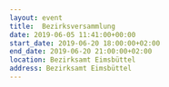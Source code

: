 ```yaml
---
layout: event
title:  Bezirksversammlung
date: 2019-06-05 11:41:00+00:00
start_date: 2019-06-20 18:00:00+02:00
end_date: 2019-06-20 21:00:00+02:00
location: Bezirksamt Eimsbüttel
address: Bezirksamt Eimsbüttel
---
```

